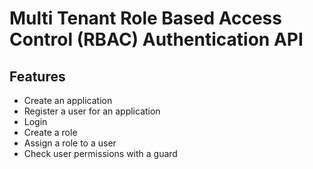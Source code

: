 # Multi Tenant Role Based Access Control (RBAC) Authentication API

## Features
* Create an application
* Register a user for an application
* Login
* Create a role
* Assign a role to a user
* Check user permissions with a guard

 
 
 
